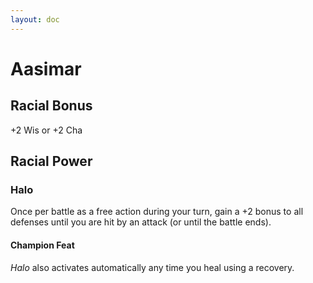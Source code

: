 ```yaml
---
layout: doc
---
```

# Aasimar

## Racial Bonus

+2 Wis or +2 Cha

## Racial Power

### Halo

Once per battle as a free action during your turn, gain a +2 bonus to all defenses until you are hit by an attack (or until the battle ends).

#### Champion Feat

_Halo_ also activates automatically any time you heal using a recovery.
